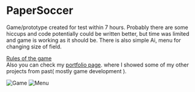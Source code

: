 # PaperSoccer

Game/prototype created for test within 7 hours. Probably there are some hiccups and code potentially could be written better, but time was limited and game is working as it should be. There is also simple Ai, menu for changing size of field.

[Rules of the game](https://en.wikipedia.org/wiki/Paper_soccer) <br/>
Also you can check my [portfolio page](https://thdev.eu/). where I showed some of my other projects from past( mostly game development ).

![Game](https://i.imgur.com/gLcuf6k.png)
![Menu](https://i.imgur.com/8n6uOkx.png)
